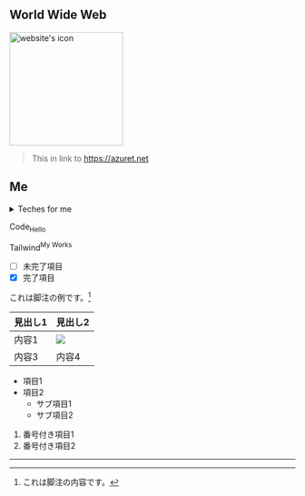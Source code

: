 ## World Wide Web
<a href="https://azuret.net"><img src="https://azuret.net/favicon.ico" alt="website's icon" width="200" height="200"></a>

> This in link to https://azuret.net

## Me
<details>
  <summary>Teches for me</summary>
  | Tech | For me |
  |--------|--------|
  | <img src="https://img.shields.io/badge/-Unity-000000.svg?logo=unity&style=for-the-badge"> | #C言語など分からない |
  | <img src="https://img.shields.io/badge/-Typescript-ffffff.svg?logo=typescript&style=for-the-badge"> | JavaScriptの進化版という認識 |
  | <img src="https://img.shields.io/badge/-TailwindCSS-ffffff.svg?logo=tailwindCSS&style=for-the-badge"> | 使えるようになってきた |
  | <img src="https://img.shields.io/badge/-Next.js-000000.svg?logo=next.js&style=for-the-badge"> | 理解が難しい<sub>とても</sub> |
  | <img src="https://img.shields.io/badge/-Javascript-000000.svg?logo=javascript&style=for-the-badge"> | 少しだけ使える |
  | <img src="https://img.shields.io/badge/-Python-ffd343.svg?logo=Python&style=for-the-badge"> | プレイ時間が最も長い言語！🥇 |
</details>

Code<sub>Hello</sub>

Tailwind<sup>My Works</sup>

- [ ] 未完了項目
- [x] 完了項目

これは脚注の例です。[^1]

[^1]: これは脚注の内容です。

| 見出し1 | 見出し2 |
|--------|--------|
| 内容1  | <img src="https://img.shields.io/badge/-react-20232a.svg?logo=react&style=for-the-badge">  |
| 内容3  | 内容4  |

- 項目1
- 項目2
  - サブ項目1
  - サブ項目2

1. 番号付き項目1
2. 番号付き項目2

---
